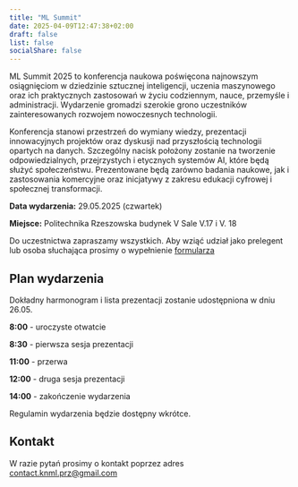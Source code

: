 ```yaml
---
title: "ML Summit"
date: 2025-04-09T12:47:38+02:00
draft: false
list: false
socialShare: false
---
```


ML Summit 2025 to konferencja naukowa poświęcona najnowszym osiągnięciom w dziedzinie sztucznej inteligencji, uczenia maszynowego oraz ich praktycznych zastosowań w życiu codziennym, nauce, przemyśle i administracji. Wydarzenie gromadzi szerokie grono uczestników zainteresowanych rozwojem nowoczesnych technologii.

Konferencja stanowi przestrzeń do wymiany wiedzy, prezentacji innowacyjnych projektów oraz dyskusji nad przyszłością technologii opartych na danych. Szczególny nacisk położony zostanie na tworzenie odpowiedzialnych, przejrzystych i etycznych systemów AI, które będą służyć społeczeństwu. Prezentowane będą zarówno badania naukowe, jak i zastosowania komercyjne oraz inicjatywy z zakresu edukacji cyfrowej i społecznej transformacji.

**Data wydarzenia:** 29.05.2025 (czwartek) 

**Miejsce:** Politechnika Rzeszowska budynek V Sale V.17 i V. 18

Do uczestnictwa zapraszamy wszystkich. Aby wziąć udział jako prelegent lub osoba słuchająca prosimy o wypełnienie [formularza](https://forms.office.com/Pages/DesignPageV2.aspx?subpage=design&FormId=Ny4a2I7R7EKIOZot4VhuDBlMqJOG2K9Hp3sm6lQBchhUMFFQTThRSlBJVEs4WjNQOUo5WTBXRzFRTS4u&Token=fb29525e1a0c4966bc51e00a41754fe6)

## Plan wydarzenia
Dokładny harmonogram i lista prezentacji zostanie udostępniona w dniu 26.05.

**8:00** - uroczyste otwatcie

**8:30** - pierwsza sesja prezentacji

**11:00** - przerwa

**12:00** - druga sesja prezentacji

**14:00** - zakończenie wydarzenia

Regulamin wydarzenia będzie dostępny wkrótce.

## Kontakt
W razie pytań prosimy o kontakt poprzez adres contact.knml.prz@gmail.com
